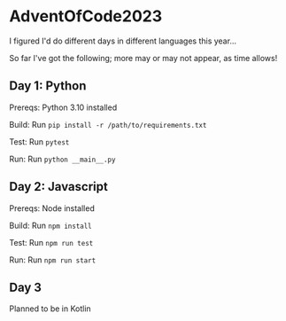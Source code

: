 # AdventOfCode2023
I figured I'd do different days in different languages this year...

So far I've got the following; more may or may not appear, as time allows!

## Day 1: Python
Prereqs: Python 3.10 installed

Build: Run `pip install -r /path/to/requirements.txt`

Test: Run `pytest`

Run: Run `python __main__.py`

## Day 2: Javascript
Prereqs: Node installed

Build: Run `npm install`

Test: Run `npm run test`

Run: Run `npm run start`

## Day 3
Planned to be in Kotlin
